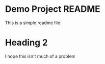 # Demo Project README

This is a simple readme file

# Heading 2

I hope this isn't much of a problem
